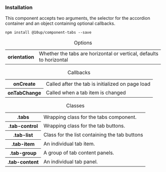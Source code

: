<h3>Installation</h3>

<p>This component accepts two arguments, the selector for the accordion container and an object containing optional callbacks.</p>

<div class="u-spacing__bottom--medium">
<code>npm install @10up/component-tabs --save</code>
</div>

<table class="table--code u-spacing__bottom--large">
	<caption>Options</caption>
	<tr>
		<th class="th">orientation</th>
		<td class="td">Whether the tabs are horizontal or vertical, defaults to horizontal</td>
	</tr>
</table>

<table class="table--code u-spacing__bottom--large">
	<caption>Callbacks</caption>
	<tr>
		<th class="th">onCreate</th>
		<td class="td">Called after the tab is initialized on page load</td>
	</tr>
	<tr>
		<th>onTabChange</th>
		<td>Called when a tab item is changed</td>
	</tr>
</table>

<table class="table--code">
	<caption>Classes</caption>
	<tr>
		<th>.tabs</th>
		<td>Wrapping class for the tabs component.</td>
	</tr>
	<tr>
		<th>.tab-control</th>
		<td>Wrapping class for the tab buttons.</td>
	</tr>
	<tr>
		<th>.tab-list</th>
		<td>Class for the list containing the tab buttons</td>
	</tr>
	<tr>
		<th>.tab-item</th>
		<td>An individual tab item.</td>
	</tr>
	<tr>
		<th>.tab-group</th>
		<td>A group of tab content panels.</td>
	</tr>
	<tr>
		<th>.tab-content</th>
		<td>An individual tab panel.</td>
	</tr>
</table>
